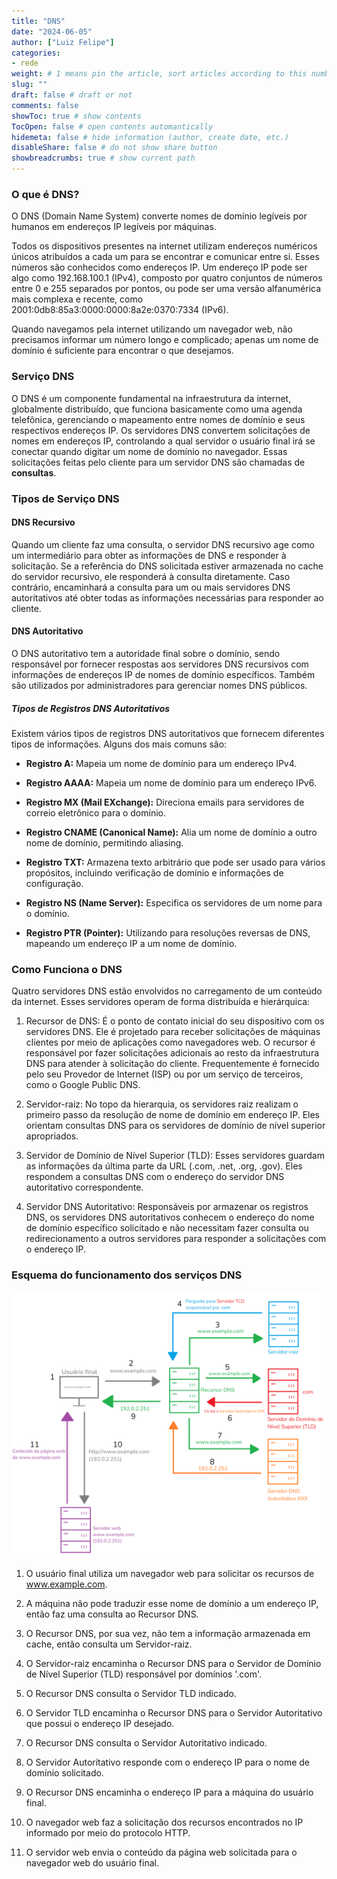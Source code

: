 ```yaml
---
title: "DNS"
date: "2024-06-05"
author: ["Luiz Felipe"]
categories: 
- rede
weight: # 1 means pin the article, sort articles according to this number
slug: ""
draft: false # draft or not
comments: false
showToc: true # show contents
TocOpen: false # open contents automantically
hidemeta: false # hide information (author, create date, etc.)
disableShare: false	# do not show share button
showbreadcrumbs: true # show current path
---
```




### O que é DNS?
O DNS (Domain Name System) converte nomes de domínio legíveis por humanos em endereços IP legíveis por máquinas.

Todos os dispositivos presentes na internet utilizam endereços numéricos únicos atribuídos a cada um para se encontrar e comunicar entre si. Esses números são conhecidos como endereços IP. Um endereço IP pode ser algo como 192.168.100.1 (IPv4), composto por quatro conjuntos de números entre 0 e 255 separados por pontos, ou pode ser uma versão alfanumérica mais complexa e recente, como 2001:0db8:85a3:0000:0000:8a2e:0370:7334 (IPv6).

Quando navegamos pela internet utilizando um navegador web, não precisamos informar um número longo e complicado; apenas um nome de domínio é suficiente para encontrar o que desejamos.


### Serviço DNS
O DNS é um componente fundamental na infraestrutura da internet, globalmente distribuído, que funciona basicamente como uma agenda telefônica, gerenciando o mapeamento entre nomes de domínio e seus respectivos endereços IP. Os servidores DNS convertem solicitações de nomes em endereços IP, controlando a qual servidor o usuário final irá se conectar quando digitar um nome de domínio no navegador. Essas solicitações feitas pelo cliente para um servidor DNS são chamadas de **consultas**.


### Tipos de Serviço DNS

#### DNS Recursivo
Quando um cliente faz uma consulta, o servidor DNS recursivo age como um intermediário para obter as informações de DNS e responder à solicitação. Se a referência do DNS solicitada estiver armazenada no cache do servidor recursivo, ele responderá à consulta diretamente. Caso contrário, encaminhará a consulta para um ou mais servidores DNS autoritativos até obter todas as informações necessárias para responder ao cliente.

#### DNS Autoritativo
O DNS autoritativo tem a autoridade final sobre o domínio, sendo responsável por fornecer respostas aos servidores DNS recursivos com informações de endereços IP de nomes de domínio específicos. Também são utilizados por administradores para gerenciar nomes DNS públicos.

##### Tipos de Registros DNS Autoritativos
Existem vários tipos de registros DNS autoritativos que fornecem diferentes tipos de informações. Alguns dos mais comuns são:

* **Registro A:** Mapeia um nome de domínio para um endereço IPv4.

* **Registro AAAA:** Mapeia um nome de domínio para um endereço IPv6.

* **Registro MX (Mail EXchange):** Direciona emails para servidores de correio eletrônico para o domínio.

* **Registro CNAME (Canonical Name):** Alia um nome de domínio a outro nome de domínio, permitindo aliasing.

* **Registro TXT:** Armazena texto arbitrário que pode ser usado para vários propósitos, incluindo verificação de domínio e informações de configuração.

* **Registro NS (Name Server):** Especifica os servidores de um nome para o domínio.

* **Registro PTR (Pointer):** Utilizando para resoluções reversas de DNS, mapeando um endereço IP a um nome de domínio.


### Como Funciona o DNS
Quatro servidores DNS estão envolvidos no carregamento de um conteúdo da internet. Esses servidores operam de forma distribuída e hierárquica:

1. Recursor de DNS:
É o ponto de contato inicial do seu dispositivo com os servidores DNS. Ele é projetado para receber solicitações de máquinas clientes por meio de aplicações como navegadores web. O recursor é responsável por fazer solicitações adicionais ao resto da infraestrutura DNS para atender à solicitação do cliente. Frequentemente é fornecido pelo seu Provedor de Internet (ISP) ou por um serviço de terceiros, como o Google Public DNS.


2. Servidor-raiz:
No topo da hierarquia, os servidores raiz realizam o primeiro passo da resolução de nome de domínio em endereço IP. Eles orientam consultas DNS para os servidores de domínio de nível superior apropriados.


3. Servidor de Domínio de Nível Superior (TLD):
Esses servidores guardam as informações da última parte da URL (.com, .net, .org, .gov). Eles respondem a consultas DNS com o endereço do servidor DNS autoritativo correspondente.


4. Servidor DNS Autoritativo:
Responsáveis por armazenar os registros DNS, os servidores DNS autoritativos conhecem o endereço do nome de domínio específico solicitado e não necessitam fazer consulta ou redirecionamento a outros servidores para responder a solicitações com o endereço IP.


### Esquema do funcionamento dos serviços DNS

![DNS-esquema-pt](https://raw.githubusercontent.com/lfelipeee/hugo-site/main/static/imagens/dns-pt.png)

1. O usuário final utiliza um navegador web para solicitar os recursos de www.example.com.

2. A máquina não pode traduzir esse nome de domínio a um endereço IP, então faz uma consulta ao Recursor DNS.

3. O Recursor DNS, por sua vez, não tem a informação armazenada em cache, então consulta um Servidor-raiz.

4. O Servidor-raiz encaminha o Recursor DNS para o Servidor de Domínio de Nível Superior (TLD) responsável por domínios '.com'.

5. O Recursor DNS consulta o Servidor TLD indicado.

6. O Servidor TLD encaminha o Recursor DNS para o Servidor Autoritativo que possui o endereço IP desejado.

7. O Recursor DNS consulta o Servidor Autoritativo indicado.

8. O Servidor Autoritativo responde com o endereço IP para o nome de domínio solicitado.

9. O Recursor DNS encaminha o endereço IP para a máquina do usuário final.

10. O navegador web faz a solicitação dos recursos encontrados no IP informado por meio do protocolo HTTP.

11. O servidor web envia o conteúdo da página web solicitada para o navegador web do usuário final.
